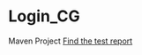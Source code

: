 # Login_CG
Maven Project
[Find the test report](https://github.com/sachiket/Login_CG/blob/master/Login_test_report.xlsx)
